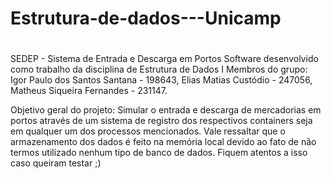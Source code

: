 ﻿# Estrutura-de-dados---Unicamp
#

SEDEP - Sistema de Entrada e Descarga em Portos
Software desenvolvido como trabalho da disciplina de Estrutura de Dados I
Membros do grupo: Igor Paulo dos Santos Santana - 198643, Elias Matias Custódio - 247056, Matheus Siqueira Fernandes - 231147.

Objetivo geral do projeto: Simular o entrada e descarga de mercadorias em portos através de um sistema de registro dos respectivos containers seja em qualquer um dos processos mencionados. Vale ressaltar que o armazenamento dos dados é feito na memória local devido ao fato de não termos utilizado nenhum tipo de banco de dados. Fiquem atentos a isso caso queiram testar ;)

